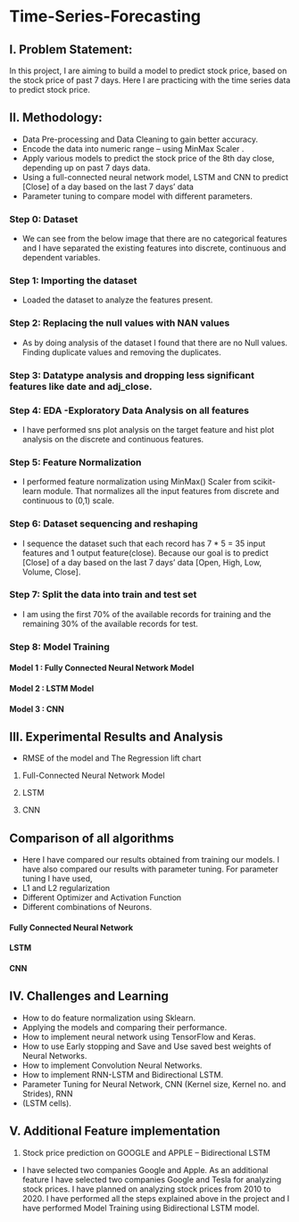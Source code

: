 # Time-Series-Forecasting

## I. Problem Statement:
 In this project, I are aiming to build a model to predict stock price, based on the stock price of past
7 days. Here I are practicing with the time series data to predict stock price.

## II. Methodology:
- Data Pre-processing and Data Cleaning to gain better accuracy.
- Encode the data into numeric range – using MinMax Scaler .
- Apply various models to predict the stock price of the 8th day close, depending up on past
7 days data.
- Using a full-connected neural network model, LSTM and CNN to predict [Close] of a day
based on the last 7 days’ data
- Parameter tuning to compare model with different parameters.


### Step 0: Dataset
- We can see from the below image that there are no categorical features and I have separated the existing features into discrete, continuous and dependent variables.

### Step 1: Importing the dataset
- Loaded the dataset to analyze the features present.

### Step 2: Replacing the null values with NAN values 
- As by doing analysis of the dataset I found that there are no Null values. Finding duplicate values and removing the duplicates.

### Step 3: Datatype analysis and dropping less significant features like date and adj_close.

### Step 4: EDA -Exploratory Data Analysis on all features
- I have performed sns plot analysis on the target feature and hist plot analysis on the discrete and continuous features.

### Step 5: Feature Normalization
- I performed feature normalization using MinMax() Scaler from scikit-learn module. That normalizes all the input features from discrete and continuous to (0,1) scale.

### Step 6: Dataset sequencing and reshaping
- I sequence the dataset such that each record has 7 * 5 = 35 input features and 1 output feature(close). Because our goal is to predict [Close] of a day based on the last 7 days’ data [Open, High, Low, Volume, Close].

### Step 7: Split the data into train and test set
- I am using the first 70% of the available records for training and the remaining 30% of the available records for test.

### Step 8: Model Training
#### Model 1 : Fully Connected Neural Network Model


#### Model 2 : LSTM Model


#### Model 3 : CNN

## III. Experimental Results and Analysis
- RMSE of the model and The Regression lift chart
1. Full-Connected Neural Network Model


2. LSTM


3. CNN


## Comparison of all algorithms
- Here I have compared our results obtained from training our models. I have also compared our results with parameter tuning.
For parameter tuning I have used,
-  L1 and L2 regularization
-  Different Optimizer and Activation Function
-  Different combinations of Neurons.

#### Fully Connected Neural Network


#### LSTM


#### CNN

## IV. Challenges and Learning
- How to do feature normalization using Sklearn.
- Applying the models and comparing their performance.
- How to implement neural network using TensorFlow and Keras.
- How to use Early stopping and Save and Use saved best weights of Neural Networks.
- How to implement Convolution Neural Networks.
- How to implement RNN-LSTM and Bidirectional LSTM.
- Parameter Tuning for Neural Network, CNN (Kernel size, Kernel no. and Strides), RNN
- (LSTM cells).


## V. Additional Feature implementation
1) Stock price prediction on GOOGLE and APPLE – Bidirectional LSTM
- I have selected two companies Google and Apple. As an additional feature I have selected two companies Google and Tesla for analyzing stock prices. I have planned on analyzing stock prices from 2010 to 2020. I have performed all the steps explained above in the project and I have performed Model Training using Bidirectional LSTM model.
